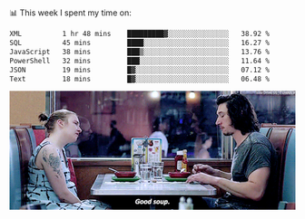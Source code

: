 📊 This week I spent my time on:
<!--START_SECTION:waka-->

```text
XML          1 hr 48 mins    █████████▓░░░░░░░░░░░░░░░   38.92 %
SQL          45 mins         ████░░░░░░░░░░░░░░░░░░░░░   16.27 %
JavaScript   38 mins         ███▒░░░░░░░░░░░░░░░░░░░░░   13.76 %
PowerShell   32 mins         ███░░░░░░░░░░░░░░░░░░░░░░   11.64 %
JSON         19 mins         █▓░░░░░░░░░░░░░░░░░░░░░░░   07.12 %
Text         18 mins         █▓░░░░░░░░░░░░░░░░░░░░░░░   06.48 %
```

<!--END_SECTION:waka-->


![](goodSoup.gif)
